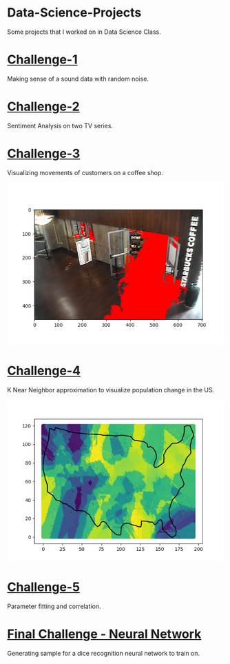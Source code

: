 # Data-Science-Projects
Some projects that I worked on in Data Science Class. 

# [Challenge-1](/Challenge_1)
  Making sense of a sound data with random noise. 
  
# [Challenge-2](/Challenge_2)
  Sentiment Analysis on two TV series. 
  
# [Challenge-3](/Challenge_3)
  Visualizing movements of customers on a coffee shop. 
  
  ![Starbucks](/Challenge_3/o_ApricotZebra.png)
  
# [Challenge-4](/Challenge_4)
  K Near Neighbor approximation to visualize population change in the US.
  
  ![KNN](/Challenge_4/figure.png)
  
# [Challenge-5](/Challenge_5)
  Parameter fitting and correlation.
  
# <a href="/Neural_Net Challenge"> Final Challenge - Neural Network </a>
  Generating sample for a dice recognition neural network to train on.
